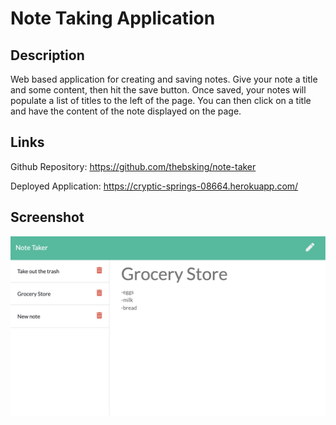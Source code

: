 # Note Taking Application

## Description
Web based application for creating and saving notes. Give your note a title and some content, then hit the save button. Once saved, your notes will populate a list of titles to the left of the page. You can then click on a title and have the content of the note displayed on the page. 

## Links
Github Repository: https://github.com/thebsking/note-taker 


Deployed Application: https://cryptic-springs-08664.herokuapp.com/

## Screenshot
![application screenshot](./screenshot.png)
